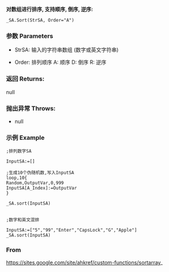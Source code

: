 **对数组进行排序, 支持顺序, 倒序, 逆序:**

```
_SA.Sort(StrSA, Order="A")
```

### 参数 Parameters

- StrSA: 输入的字符串数组 (数字或英文字符串)

- Order: 排列顺序 A: 顺序 D: 倒序 R: 逆序

### 返回 Returns: 
null
### 抛出异常 Throws: 
- null
### 示例 Example
```autohotkey
;排列数字SA

InputSA:=[]

;生成10个伪随机数,写入InputSA
loop,10{
Random,OutputVar,0,999
InputSA[A_Index]:=OutputVar
}

_SA.sort(InputSA)


```
```autohotkey
;数字和英文混排

InputSA:=["5","99","Enter","CapsLock","G","Apple"]
_SA.sort(InputSA)

```

### From

 https://sites.google.com/site/ahkref/custom-functions/sortarray_